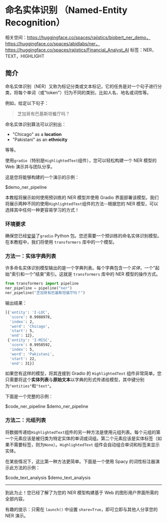 # 命名实体识别 （Named-Entity Recognition）

相关空间：https://huggingface.co/spaces/rajistics/biobert_ner_demo，https://huggingface.co/spaces/abidlabs/ner，https://huggingface.co/spaces/rajistics/Financial_Analyst_AI
标签：NER，TEXT，HIGHLIGHT

## 简介

命名实体识别（NER）又称为标记分类或文本标记，它的任务是对一个句子进行分类，将每个单词（或"token"）归为不同的类别，比如人名、地名或词性等。

例如，给定以下句子：

> 芝加哥有巴基斯坦餐厅吗？

命名实体识别算法可以识别出：
* "Chicago" as a **location**
* "Pakistani" as an **ethnicity**  


等等。

使用`gradio`（特别是`HighlightedText`组件），您可以轻松构建一个 NER 模型的 Web 演示并与团队分享。

这是您将能够构建的一个演示的示例：

$demo_ner_pipeline

本教程将展示如何使用预训练的 NER 模型并使用 Gradio 界面部署该模型。我们将展示两种不同的使用`HighlightedText`组件的方法--根据您的 NER 模型，可以选择其中任何一种更容易学习的方式！

### 环境要求

确保您已经[安装](/getting_started)了`gradio` Python 包。您还需要一个预训练的命名实体识别模型。在本教程中，我们将使用 `transformers` 库中的一个模型。

### 方法一：实体字典列表

许多命名实体识别模型输出的是一个字典列表。每个字典包含一个*实体*，一个"起始"索引和一个"结束"索引。这就是 `transformers` 库中的 NER 模型的操作方式。

```py
from transformers import pipeline 
ner_pipeline = pipeline("ner")
ner_pipeline("芝加哥有巴基斯坦餐厅吗？")
```

输出结果：

```bash
[{'entity': 'I-LOC',
  'score': 0.9988978,
  'index': 2,
  'word': 'Chicago',
  'start': 5,
  'end': 12},
 {'entity': 'I-MISC',
  'score': 0.9958592,
  'index': 5,
  'word': 'Pakistani',
  'start': 22,
  'end': 31}]
```

如果您有这样的模型，将其连接到 Gradio 的 `HighlightedText` 组件非常简单。您只需要将这个**实体列表**与**原始文本**以字典的形式传递给模型，其中键分别为`"entities"`和`"text"`。

下面是一个完整的示例：

$code_ner_pipeline
$demo_ner_pipeline

### 方法二：元组列表

将数据传递给`HighlightedText`组件的另一种方法是使用元组列表。每个元组的第一个元素应该是被归类为特定实体的单词或词组。第二个元素应该是实体标签（如果不需要标签，则为`None`）。`HighlightedText` 组件会自动组合单词和标签来显示实体。

在某些情况下，这比第一种方法更简单。下面是一个使用 Spacy 的词性标注器演示此方法的示例：

$code_text_analysis
$demo_text_analysis


--------------------------------------------


到此为止！您已经了解了为您的 NER 模型构建基于 Web 的图形用户界面所需的全部内容。

有趣的提示：只需在 `launch()` 中设置 `share=True`，即可立即与其他人分享您的 NER 演示。


